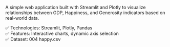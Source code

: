 A simple web application built with Streamlit and Plotly to visualize relationships between GDP, Happiness, and Generosity indicators based on real-world data.

✅ Technologies: Streamlit, Plotly, Pandas  
✅ Features: Interactive charts, dynamic axis selection  
✅ Dataset: 004 happy.csv


